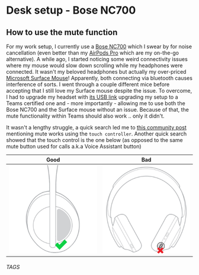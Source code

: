# Desk setup - Bose NC700
## How to use the mute function

For my work setup, I currently use a [Bose NC700](https://www.bose.com.au/en_au/products/headphones/noise_cancelling_headphones/noise-cancelling-headphones-700.html#v=noise_cancelling_headphones_700_luxe_silver) which I swear by for noise cancellation (even better than my [AirPods Pro](https://www.apple.com/au/shop/product/MWP22ZA/A/airpods-pro) which are my on-the-go alternative). A while ago, I started noticing some weird connectivity issues where my mouse would slow down scrolling while my headphones were connected. It wasn't my beloved headphones but actually my over-priced [Microsoft Surface Mouse](https://www.jbhifi.com.au/products/microsoft-surface-mouse)! Apparently, both connecting via bluetooth causes interference of sorts. I went through a couple different mice before accepting that I still love my Surface mouse despite the issue. To overcome, I had to upgrade my headset with [its USB link](https://www.bose.com.au/en_au/products/headphones/headphone_accessories/bose-usb-link.html#v=bose_usb_link_black) upgrading my setup to a Teams certified one and - more importantly - allowing me to use both the Bose NC700 and the Surface mouse without an issue. Because of that, the mute functionality within Teams should also work .. only it didn't.

It wasn't a lengthy struggle, a quick search led me to [this community post](https://community.bose.com/t5/Around-On-Ear-Headphones/BOSE-NC-700-UC-Teams-certified-but-still-no-mute-button/td-p/555194) mentioning mute works using the `touch controller`. Another quick search showed that the touch control is the one below (as opposed to the same mute button used for calls a.k.a Voice Assistant button)

Good|Bad
:-:|:-:
![Good](../images/2021-04-06/BoseNC700Mute.png)|![Bad](../images/2021-04-06/BoseNC700Mute2.png)

###### TAGS
<Bose> <NC700> <DeskSetup>
